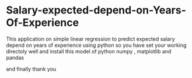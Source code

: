 # Salary-expected-depend-on-Years-Of-Experience
This application on simple linear regression to predict expected salary depend on years of experience 
using python 
so you have set your working directoly well 
and install this model of python 
numpy 
, matplotlib
and pandas 

and finally thank you 

